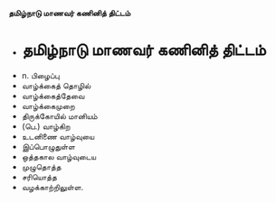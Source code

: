 **தமிழ்நாடு மாணவர் கணினித் திட்டம்**
- # தமிழ்நாடு மாணவர் கணினித் திட்டம்
- n. பிழைப்பு
- வாழ்க்கைத் தொழில்
- வாழ்க்கைத்தேவை
- வாழ்க்கைமுறை
- திருக்கோயில் மானியம்
- (பெ.) வாழ்கிற
- உடனிணை வாழ்வுயை
- இப்பொழுதுள்ள
- ஒத்தகால வாழ்வுடைய
- முழுதொத்த
- சரியொத்த
- வழக்காற்றிலுள்ள.

